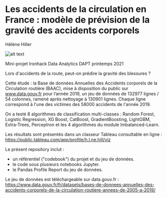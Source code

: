 # Les accidents de la circulation en France : modèle de prévision de la gravité des accidents corporels
Hélène Hiller

![alt text](http://fastncurious.fr/wp-content/uploads/2017/12/Screenshot-2017-12-27-at-19.53.14.png)

Mini-projet Ironhack Data Analytics DAPT printemps 2021

Lors d'accidents de la route, peut-on prédire la gravité des blessures ?

Cette étude : la Base de données Annuelles des Accidents corporels de la Circulation routière (BAAC), mise à disposition du public sur www.data.gouv.fr
pour l’année 2019, un jeu de données de 132977 lignes / 54 colonnes, ramené après nettoyage à 130901 lignes.
Chaque ligne correspond à l'une des victimes des 58000 accidents de l'année 2019.

On a testé 8 algorithmes de classification multi-classes : Random Forest, Logistic Regression, XG Boost, CatBoost, GradientBoosting, LightGBM, Extra-Trees, Perceptron 
et les 4 algorithmes du module Imbalanced-Learn.

Les résultats sont présentés dans un classeur Tableau consultable en ligne : https://public.tableau.com/app/profile/h.l.ne.hill/viz

Le présent repository inclut :
- un référentiel ("codebook") du projet et du jeu de données.
- le code sous plusieurs notebooks Jupyter.
- le Pandas Profile Report du jeu de données.

Le jeu de données est téléchargeable sur data.gouv.fr : https://www.data.gouv.fr/fr/datasets/bases-de-donnees-annuelles-des-accidents-corporels-de-la-circulation-routiere-annees-de-2005-a-2019/
